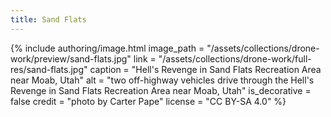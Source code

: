```yaml
---
title: Sand Flats
---
```


{% include authoring/image.html
    image_path = "/assets/collections/drone-work/preview/sand-flats.jpg"
    link = "/assets/collections/drone-work/full-res/sand-flats.jpg"
    caption = "Hell's Revenge in Sand Flats Recreation Area near Moab, Utah"
    alt = "two off-highway vehicles drive through the Hell's Revenge in Sand Flats Recreation Area near Moab, Utah"
    is_decorative = false
    credit = "photo by Carter Pape"
    license = "CC BY-SA 4.0"
%}
